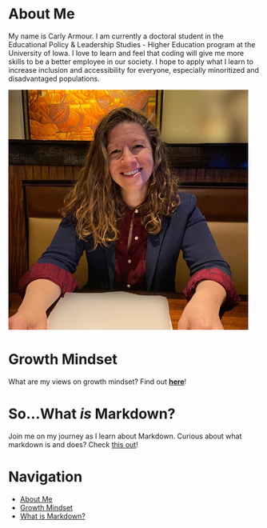 # About Me 
My name is Carly Armour. I am currently a doctoral student in the Educational Policy & Leadership Studies - Higher Education program at the University of Iowa. I love to learn and feel that coding will give me more skills to be a better employee in our society. I hope to apply what I learn to increase inclusion and accessibility for everyone, especially minoritized and disadvantaged populations.

![Armour Photo](/Armour_resized.jpg)

# Growth Mindset
What are my views on growth mindset? Find out **[here](/Growth_Mindset.md)**!

# So...What _is_ Markdown? 
Join me on my journey as I learn about Markdown. Curious about what markdown is and does? Check [this out](/Learning_Markdown.md)! 

# Navigation
 - [About Me](/README.md)
 - [Growth Mindset](/Growth_Mindset.md)
 - [What is Markdown?](/Learning_Markdown.md)
